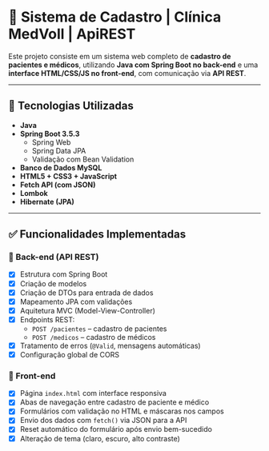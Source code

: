 # 🏥 Sistema de Cadastro | Clínica MedVoll | ApiREST 

Este projeto consiste em um sistema web completo de **cadastro de pacientes e médicos**, utilizando **Java com Spring Boot no back-end** e uma **interface HTML/CSS/JS no front-end**, com comunicação via **API REST**.

---

## 🚀 Tecnologias Utilizadas

- **Java**
- **Spring Boot 3.5.3**
  - Spring Web
  - Spring Data JPA
  - Validação com Bean Validation
- **Banco de Dados MySQL** 
- **HTML5 + CSS3 + JavaScript**
- **Fetch API (com JSON)**
- **Lombok**
- **Hibernate (JPA)**

---

## ✅ Funcionalidades Implementadas

### 🔸 Back-end (API REST)

- [x] Estrutura com Spring Boot 
- [x] Criação de modelos 
- [x] Criação de DTOs para entrada de dados 
- [x] Mapeamento JPA com validações
- [x] Aquitetura MVC (Model-View-Controller)
- [x] Endpoints REST:
  - `POST /pacientes` – cadastro de pacientes
  - `POST /medicos` – cadastro de médicos
- [x] Tratamento de erros (`@Valid`, mensagens automáticas)
- [x] Configuração global de CORS 

### 🔸 Front-end

- [x] Página `index.html` com interface responsiva
- [x] Abas de navegação entre cadastro de paciente e médico
- [x] Formulários com validação no HTML e máscaras nos campos
- [x] Envio dos dados com `fetch()` via JSON para a API
- [x] Reset automático do formulário após envio bem-sucedido
- [x] Alteração de tema (claro, escuro, alto contraste)
